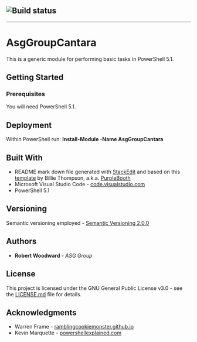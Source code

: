 ![Build status](https://ci.appveyor.com/api/projects/status/github/ASG-Github-Admin/AsgGroupCantara?svg=true)
---


---

<h1 id="asggroupcantara">AsgGroupCantara</h1>
<p>This is a generic module for performing basic tasks in PowerShell 5.1.</p>
<h2 id="getting-started">Getting Started</h2>
<h3 id="prerequisites">Prerequisites</h3>
<p>You will need PowerShell 5.1.</p>
<h2 id="deployment">Deployment</h2>
<p>Within PowerShell run: <strong>Install-Module -Name AsgGroupCantara</strong></p>
<h2 id="built-with">Built With</h2>
<ul>
<li>README mark down file generated with <a href="https://stackedit.io/">StackEdit</a> and based on this <a href="https://gist.github.com/PurpleBooth/109311bb0361f32d87a2">template</a> by Billie Thompson, a.k.a. <a href="https://gist.github.com/PurpleBooth">PurpleBooth</a></li>
<li>Microsoft Visual Studio Code - <a href="https://code.visualstudio.com/">code.visualstudio.com</a></li>
<li>PowerShell 5.1</li>
</ul>
<h2 id="versioning">Versioning</h2>
<p>Semantic versioning employed - <a href="https://semver.org/">Semantic Versioning 2.0.0</a></p>
<h2 id="authors">Authors</h2>
<ul>
<li><strong>Robert Woodward</strong> - <em>ASG Group</em></li>
</ul>
<h2 id="license">License</h2>
<p>This project is licensed under the GNU General Public License v3.0 - see the <a href="LICENSE.md">LICENSE.md</a> file for details.</p>
<h2 id="acknowledgments">Acknowledgments</h2>
<ul>
<li>Warren Frame - <a href="http://ramblingcookiemonster.github.io/">ramblingcookiemonster.github.io</a></li>
<li>Kevin Marquette - <a href="https://powershellexplained.com/">powershellexplained.com</a></li>
</ul>
